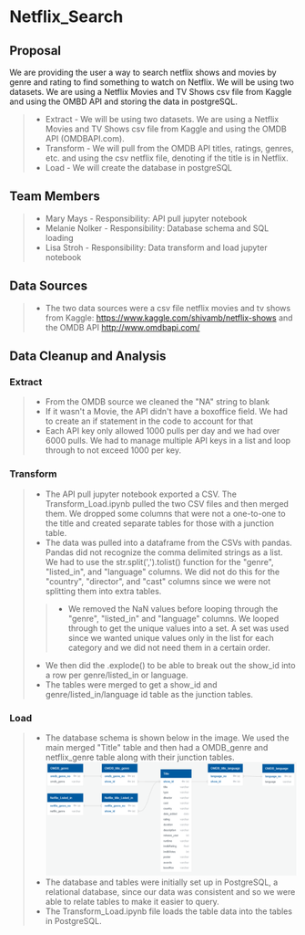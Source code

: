 # Netflix_Search

## Proposal

We are providing the user a way to search netflix shows and movies by genre and rating to find something to watch on Netflix. We will be using two datasets. We are using a Netflix Movies and TV Shows csv file from Kaggle and using the OMBD API and storing the data in postgreSQL.

>- Extract - We will be using two datasets. We are using a Netflix Movies and TV Shows csv file from Kaggle and using the OMDB API (OMDBAPI.com).
>- Transform -  We will pull from the OMDB API titles, ratings, genres, etc. and using the csv netflix file, denoting if the title is in Netflix.
>- Load - We will create the database in postgreSQL

## Team Members
>- Mary Mays - Responsibility: API pull jupyter notebook
>- Melanie Nolker - Responsibility: Database schema and SQL loading
>- Lisa Stroh - Responsibility: Data transform and load jupyter notebook

## Data Sources
>- The two data sources were a csv file netflix movies and tv shows from Kaggle: https://www.kaggle.com/shivamb/netflix-shows and the OMDB API http://www.omdbapi.com/

## Data Cleanup and Analysis

### Extract
>- From the OMDB source we cleaned the "NA" string to blank
>- If it wasn't a Movie, the API didn't have a boxoffice field. We had to create an if statement in the code to account for that
>- Each API key only allowed 1000 pulls per day and we had over 6000 pulls. We had to manage multiple API keys in a list and loop through to not exceed 1000 per key. 

### Transform
>- The API pull jupyter notebook exported a CSV. The Transform_Load.ipynb pulled the two CSV files and then merged them. We dropped some columns that were not a one-to-one to the title and created separate tables for those with a junction table.
>- The data was pulled into a dataframe from the CSVs with pandas. Pandas did not recognize the comma delimited strings as a list. We had to use the str.split(',').tolist() function for the "genre", "listed_in", and "language" columns. We did not do this for the "country", "director", and "cast" columns since we were not splitting them into extra tables. 
>>- We removed the NaN values before looping through the "genre", "listed_in" and "language" columns. We looped through to get the unique values into a set. A set was used since we wanted unique values only in the list for each category and we did not need them in a certain order.
>- We then did the .explode() to be able to break out the show_id into a row per genre/listed_in or language.
>- The tables were merged to get a show_id and genre/listed_in/language id table as the junction tables.

### Load
>- The database schema is shown below in the image. We used the main merged "Title" table and then had a OMDB_genre and netflix_genre table along with their junction tables. 
> ![Database Schema](resources/database_schema.png)
>- The database and tables were initially set up in PostgreSQL, a relational database, since our data was consistent and so we were able to relate tables to make it easier to query.
>- The Transform_Load.ipynb file loads the table data into the tables in PostgreSQL.

